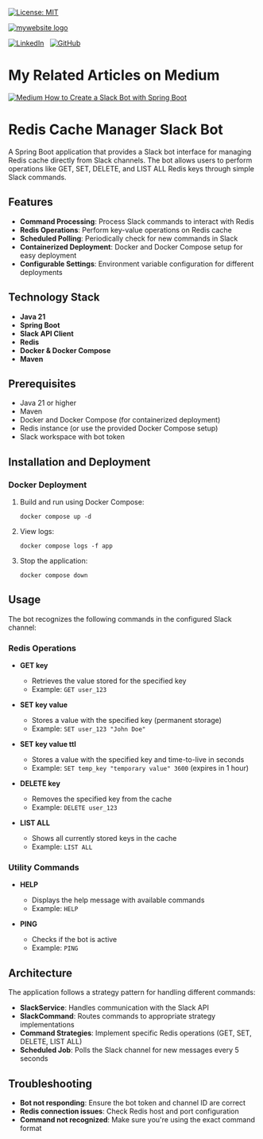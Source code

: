 [![License: MIT](https://img.shields.io/badge/License-MIT-yellow.svg)](https://opensource.org/licenses/MIT)

<a href="https://muratcanyeldan.dev" target="_blank">
    <img src="https://img.shields.io/badge/My_Website-muratcanyeldan.dev-2ea44f?style=for-the-badge&logo=firefox&logoColor=white" alt="mywebsite logo"  />
</a>

[![LinkedIn](https://img.shields.io/badge/linkedin-%230077B5.svg?style=for-the-badge&logo=linkedin&logoColor=white)](https://www.linkedin.com/in/muratcanyeldan/)
&nbsp;
[![GitHub](https://img.shields.io/badge/github-%23121011.svg?style=for-the-badge&logo=github&logoColor=white)](https://github.com/muratcanyeldan)
&nbsp;

# My Related Articles on Medium

[![Medium](https://img.shields.io/badge/Medium-12100E?style=for-the-badge&logo=medium&logoColor=white) How to Create a Slack Bot with Spring Boot](https://muratcanyeldan.com/how-to-create-a-slack-bot-with-spring-boot-bc7ed3243e9c)


# Redis Cache Manager Slack Bot

A Spring Boot application that provides a Slack bot interface for managing Redis cache directly from Slack channels. The bot allows users to perform operations like GET, SET, DELETE, and LIST ALL Redis keys through simple Slack commands.

## Features

- **Command Processing**: Process Slack commands to interact with Redis
- **Redis Operations**: Perform key-value operations on Redis cache
- **Scheduled Polling**: Periodically check for new commands in Slack
- **Containerized Deployment**: Docker and Docker Compose setup for easy deployment
- **Configurable Settings**: Environment variable configuration for different deployments

## Technology Stack

- **Java 21**
- **Spring Boot**
- **Slack API Client**
- **Redis**
- **Docker & Docker Compose**
- **Maven**

## Prerequisites

- Java 21 or higher
- Maven
- Docker and Docker Compose (for containerized deployment)
- Redis instance (or use the provided Docker Compose setup)
- Slack workspace with bot token

## Installation and Deployment

### Docker Deployment

1. Build and run using Docker Compose:
   ```
   docker compose up -d
   ```

2. View logs:
   ```
   docker compose logs -f app
   ```

3. Stop the application:
   ```
   docker compose down
   ```

## Usage

The bot recognizes the following commands in the configured Slack channel:

### Redis Operations

- **GET key**
  - Retrieves the value stored for the specified key
  - Example: `GET user_123`

- **SET key value**
  - Stores a value with the specified key (permanent storage)
  - Example: `SET user_123 "John Doe"`

- **SET key value ttl**
  - Stores a value with the specified key and time-to-live in seconds
  - Example: `SET temp_key "temporary value" 3600` (expires in 1 hour)

- **DELETE key**
  - Removes the specified key from the cache
  - Example: `DELETE user_123`

- **LIST ALL**
  - Shows all currently stored keys in the cache
  - Example: `LIST ALL`

### Utility Commands

- **HELP**
  - Displays the help message with available commands
  - Example: `HELP`

- **PING**
  - Checks if the bot is active
  - Example: `PING`

## Architecture

The application follows a strategy pattern for handling different commands:

- **SlackService**: Handles communication with the Slack API
- **SlackCommand**: Routes commands to appropriate strategy implementations
- **Command Strategies**: Implement specific Redis operations (GET, SET, DELETE, LIST ALL)
- **Scheduled Job**: Polls the Slack channel for new messages every 5 seconds

## Troubleshooting

- **Bot not responding**: Ensure the bot token and channel ID are correct
- **Redis connection issues**: Check Redis host and port configuration
- **Command not recognized**: Make sure you're using the exact command format
